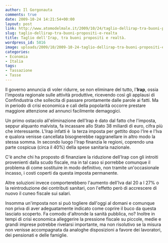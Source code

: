 ```yaml
---
author: Il Gorgonauta
comments: true
date: 2009-10-24 14:21:54+00:00
layout: post
link: http://www.atomodelmale.it/2009/10/24/taglio-dellirap-tra-buoni-propositi-e-realta/
slug: taglio-dellirap-tra-buoni-propositi-e-realta
title: Taglio dell'Irap, tra buoni propositi e realtà.
wordpress_id: 5816
image: uploads/2009/10/2009-10-24-taglio-dellirap-tra-buoni-propositi-e-realta.jpg
categories:
- Economia
- Italia
tags:
- Tassazione
- Tasse
---
```


Il governo annuncia di voler ridurre, se non eliminare del tutto, l'**Irap**, ossia l'imposta regionale sulle attività produttive, ricevendo così gli applausi di Confindustria che sollecita di passare prontamente dalle parole ai fatti. Ma in periodo di crisi economica e cali della popolarità occorre prestare maggiore attenzione ad annunci facilmente demagogici.

Un primo ostacolo all'eliminazione dell'Irap è dato dal fatto che l'imposta, seppur alquanto malvista, fa incassare allo Stato 38 miliardi di euro, cifra più che interessante. L'Irap infatti è  la terza imposta per gettito dopo l'Ire e l'Iva e qualora venisse cancellata bisognerebbe raggranellare in altro modo la stessa somma. In secondo luogo l'Irap finanzia le regioni, coprendo una parte cospicua (circa il 40%) della spese sanitaria nazionale.

C'è anche chi ha proposto di finanziare la riduzione dell'Irap con gli introiti provenienti dalla scudo fiscale, ma in tal caso si porrebbe comunque il problema di come sostituire in modo definitivo, non tramite un'occasionale incasso, i costi coperti da questa imposta permanente.

Altre soluzioni invece comporterebbero l'aumento dell'Iva dal 20 a l 27% o la reintroduzione dei contributi sanitari, con l'effetto però di accrescere di nuovo il cuneo fiscale sui salari.

Insomma un'imposta non si può togliere dall'oggi al domani e comunque non priva di aver adeguatamente indicato come coprire il buco da questa lasciato scoperto. Fa comodo d'altronde la sanità pubblica, no? Inoltre in tempi di crisi economica alleggerire la pressione fiscale su piccole, medie e grandi imprese potrebbe rivelarsi importante, ma non risolutivo se la misura non venisse accompagnata da analoghe disposizioni a favore dei lavoratori, dei pensionati e delle famiglie.
